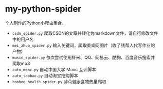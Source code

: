 # my-python-spider

个人制作的Python小爬虫集合。

- `csdn_spider.py`  爬取CSDN的文章并转化为markdown文件，请自行修改文件中的用户名
- `mei_zhuo_spider.py`  输入关键词，爬取美桌网图片（收了钱帮人代写作业的产物）
- `music_spider.py`  依次尝试使用虾米、QQ、网易云、酷狗、百度音乐搜索并爬取mp3
- `auto_mooc.py` 自动中国大学 Mooc 互评脚本
- `auto_taobao.py` 自动淘宝抢购脚本
- `boohee_health_spider.py` 薄荷健康食物热量爬取